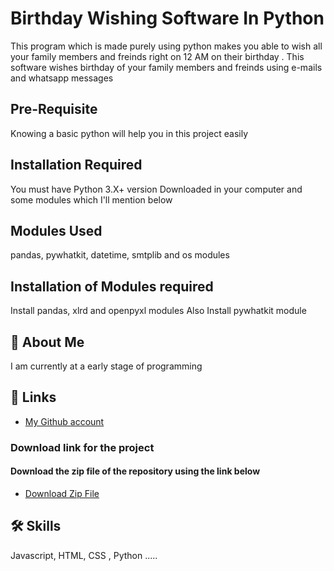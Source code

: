 
# Birthday Wishing Software In Python
This program which is made purely using python makes you able to wish all your family members and freinds right on 12 AM on their birthday . This software wishes birthday of your family members and freinds using e-mails and whatsapp messages

## Pre-Requisite
Knowing a basic python will help you in this project easily

## Installation Required
You must have Python 3.X+ version Downloaded in your computer and some modules which I'll mention below

## Modules Used
pandas, pywhatkit, datetime, smtplib and os modules

## Installation of Modules required
Install pandas, xlrd and openpyxl modules Also Install pywhatkit module

## 🚀 About Me
I am currently at a early stage of programming

  
## 🔗 Links

- [My Github account](https://github.com/Harshu9892)

### Download link for the project
#### Download the zip file of the repository using the link below

- [Download Zip File](https://github.com/Harshu9892/Birthday-Wishing-Software/archive/refs/heads/main.zip)
## 🛠 Skills
Javascript, HTML, CSS , Python .....